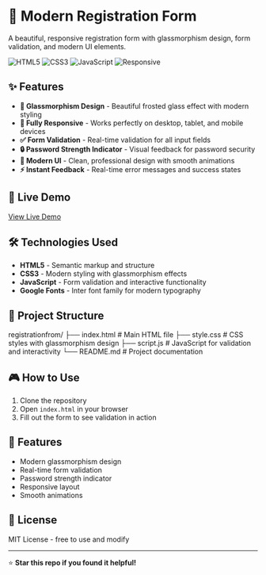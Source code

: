 # 🎯 Modern Registration Form

A beautiful, responsive registration form with glassmorphism design, form validation, and modern UI elements.

![HTML5](https://img.shields.io/badge/HTML5-Modern-orange)
![CSS3](https://img.shields.io/badge/CSS3-Glassmorphism-blueviolet)
![JavaScript](https://img.shields.io/badge/JavaScript-ES6%2B-yellow)
![Responsive](https://img.shields.io/badge/Design-Responsive-green)

## ✨ Features

- **🎨 Glassmorphism Design** - Beautiful frosted glass effect with modern styling
- **📱 Fully Responsive** - Works perfectly on desktop, tablet, and mobile devices
- **✅ Form Validation** - Real-time validation for all input fields
- **🔒 Password Strength Indicator** - Visual feedback for password security
- **🎯 Modern UI** - Clean, professional design with smooth animations
- **⚡ Instant Feedback** - Real-time error messages and success states

## 🚀 Live Demo

[View Live Demo](https://juitabaidya9.github.io/registrationfrom/)

## 🛠️ Technologies Used

- **HTML5** - Semantic markup and structure
- **CSS3** - Modern styling with glassmorphism effects
- **JavaScript** - Form validation and interactive functionality
- **Google Fonts** - Inter font family for modern typography

## 📁 Project Structure
registrationfrom/
├── index.html # Main HTML file
├── style.css # CSS styles with glassmorphism design
├── script.js # JavaScript for validation and interactivity
└── README.md # Project documentation



## 🎮 How to Use

1. Clone the repository
2. Open `index.html` in your browser
3. Fill out the form to see validation in action

## 🔧 Features

- Modern glassmorphism design
- Real-time form validation
- Password strength indicator
- Responsive layout
- Smooth animations

## 📄 License

MIT License - free to use and modify

---

⭐ **Star this repo if you found it helpful!**

